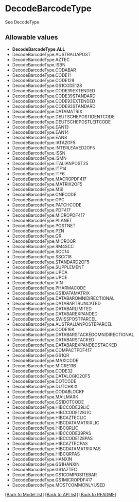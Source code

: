 # DecodeBarcodeType

See DecodeType
## Allowable values

* **DecodeBarcodeType.ALL**
* DecodeBarcodeType.AUSTRALIAPOST
* DecodeBarcodeType.AZTEC
* DecodeBarcodeType.ISBN
* DecodeBarcodeType.CODABAR
* DecodeBarcodeType.CODE11
* DecodeBarcodeType.CODE128
* DecodeBarcodeType.GS1CODE128
* DecodeBarcodeType.CODE39EXTENDED
* DecodeBarcodeType.CODE39STANDARD
* DecodeBarcodeType.CODE93EXTENDED
* DecodeBarcodeType.CODE93STANDARD
* DecodeBarcodeType.DATAMATRIX
* DecodeBarcodeType.DEUTSCHEPOSTIDENTCODE
* DecodeBarcodeType.DEUTSCHEPOSTLEITCODE
* DecodeBarcodeType.EAN13
* DecodeBarcodeType.EAN14
* DecodeBarcodeType.EAN8
* DecodeBarcodeType.IATA2OF5
* DecodeBarcodeType.INTERLEAVED2OF5
* DecodeBarcodeType.ISSN
* DecodeBarcodeType.ISMN
* DecodeBarcodeType.ITALIANPOST25
* DecodeBarcodeType.ITF14
* DecodeBarcodeType.ITF6
* DecodeBarcodeType.MACROPDF417
* DecodeBarcodeType.MATRIX2OF5
* DecodeBarcodeType.MSI
* DecodeBarcodeType.ONECODE
* DecodeBarcodeType.OPC
* DecodeBarcodeType.PATCHCODE
* DecodeBarcodeType.PDF417
* DecodeBarcodeType.MICROPDF417
* DecodeBarcodeType.PLANET
* DecodeBarcodeType.POSTNET
* DecodeBarcodeType.PZN
* DecodeBarcodeType.QR
* DecodeBarcodeType.MICROQR
* DecodeBarcodeType.RM4SCC
* DecodeBarcodeType.SCC14
* DecodeBarcodeType.SSCC18
* DecodeBarcodeType.STANDARD2OF5
* DecodeBarcodeType.SUPPLEMENT
* DecodeBarcodeType.UPCA
* DecodeBarcodeType.UPCE
* DecodeBarcodeType.VIN
* DecodeBarcodeType.PHARMACODE
* DecodeBarcodeType.GS1DATAMATRIX
* DecodeBarcodeType.DATABAROMNIDIRECTIONAL
* DecodeBarcodeType.DATABARTRUNCATED
* DecodeBarcodeType.DATABARLIMITED
* DecodeBarcodeType.DATABAREXPANDED
* DecodeBarcodeType.SWISSPOSTPARCEL
* DecodeBarcodeType.AUSTRALIANPOSTEPARCEL
* DecodeBarcodeType.CODE16K
* DecodeBarcodeType.DATABARSTACKEDOMNIDIRECTIONAL
* DecodeBarcodeType.DATABARSTACKED
* DecodeBarcodeType.DATABAREXPANDEDSTACKED
* DecodeBarcodeType.COMPACTPDF417
* DecodeBarcodeType.GS1QR
* DecodeBarcodeType.MAXICODE
* DecodeBarcodeType.MICRE13B
* DecodeBarcodeType.CODE32
* DecodeBarcodeType.DATALOGIC2OF5
* DecodeBarcodeType.DOTCODE
* DecodeBarcodeType.DUTCHKIX
* DecodeBarcodeType.CODABLOCKF
* DecodeBarcodeType.MAILMARK
* DecodeBarcodeType.GS1DOTCODE
* DecodeBarcodeType.HIBCCODE39LIC
* DecodeBarcodeType.HIBCCODE128LIC
* DecodeBarcodeType.HIBCAZTECLIC
* DecodeBarcodeType.HIBCDATAMATRIXLIC
* DecodeBarcodeType.HIBCQRLIC
* DecodeBarcodeType.HIBCCODE39PAS
* DecodeBarcodeType.HIBCCODE128PAS
* DecodeBarcodeType.HIBCAZTECPAS
* DecodeBarcodeType.HIBCDATAMATRIXPAS
* DecodeBarcodeType.HIBCQRPAS
* DecodeBarcodeType.HANXIN
* DecodeBarcodeType.GS1HANXIN
* DecodeBarcodeType.GS1AZTEC
* DecodeBarcodeType.GS1COMPOSITEBAR
* DecodeBarcodeType.GS1MICROPDF417
* DecodeBarcodeType.MOSTCOMMONLYUSED

[[Back to Model list]](../README.md#documentation-for-models) [[Back to API list]](../README.md#documentation-for-api-endpoints) [[Back to README]](../README.md)

